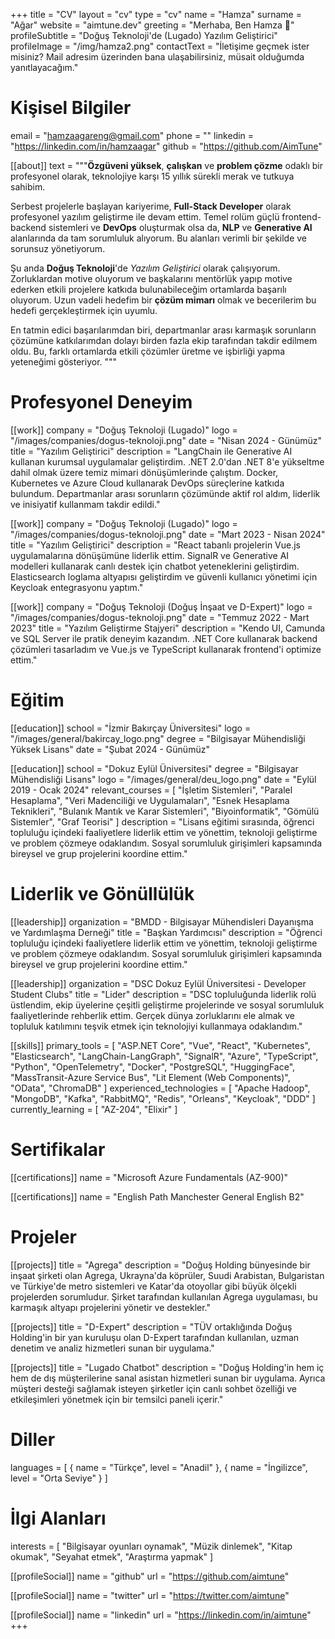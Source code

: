 +++
title = "CV"
layout = "cv"
type = "cv"
name = "Hamza"
surname = "Ağar"
website = "aimtune.dev"
greeting = "Merhaba, Ben Hamza 👋"
profileSubtitle = "Doğuş Teknoloji'de (Lugado) Yazılım Geliştirici"
profileImage = "/img/hamza2.png"
contactText = "İletişime geçmek ister misiniz? Mail adresim üzerinden bana ulaşabilirsiniz, müsait olduğumda yanıtlayacağım."

# Kişisel Bilgiler
email = "hamzaagareng@gmail.com"
phone = ""
linkedin = "https://linkedin.com/in/hamzaagar"
github = "https://github.com/AimTune"

[[about]]
text = """**Özgüveni yüksek**, **çalışkan** ve **problem çözme** odaklı bir profesyonel olarak, teknolojiye karşı 15 yıllık sürekli merak ve tutkuya sahibim.

Serbest projelerle başlayan kariyerime, **Full-Stack Developer** olarak profesyonel yazılım geliştirme ile devam ettim. Temel rolüm güçlü frontend-backend sistemleri ve **DevOps** oluşturmak olsa da, **NLP** ve **Generative AI** alanlarında da tam sorumluluk alıyorum. Bu alanları verimli bir şekilde ve sorunsuz yönetiyorum.

Şu anda **Doğuş Teknoloji**'de *Yazılım Geliştirici* olarak çalışıyorum. Zorluklardan motive oluyorum ve başkalarını mentörlük yapıp motive ederken etkili projelere katkıda bulunabileceğim ortamlarda başarılı oluyorum. Uzun vadeli hedefim bir **çözüm mimarı** olmak ve becerilerim bu hedefi gerçekleştirmek için uyumlu.

En tatmin edici başarılarımdan biri, departmanlar arası karmaşık sorunların çözümüne katkılarımdan dolayı birden fazla ekip tarafından takdir edilmem oldu. Bu, farklı ortamlarda etkili çözümler üretme ve işbirliği yapma yeteneğimi gösteriyor.
"""

# Profesyonel Deneyim
[[work]]
company = "Doğuş Teknoloji (Lugado)"
logo = "/images/companies/dogus-teknoloji.png"
date = "Nisan 2024 - Günümüz"
title = "Yazılım Geliştirici"
description = "LangChain ile Generative AI kullanan kurumsal uygulamalar geliştirdim. .NET 2.0'dan .NET 8'e yükseltme dahil olmak üzere temiz mimari dönüşümlerinde çalıştım. Docker, Kubernetes ve Azure Cloud kullanarak DevOps süreçlerine katkıda bulundum. Departmanlar arası sorunların çözümünde aktif rol aldım, liderlik ve inisiyatif kullanmam takdir edildi."

[[work]]
company = "Doğuş Teknoloji (Lugado)"
logo = "/images/companies/dogus-teknoloji.png"
date = "Mart 2023 - Nisan 2024"
title = "Yazılım Geliştirici"
description = "React tabanlı projelerin Vue.js uygulamalarına dönüşümüne liderlik ettim. SignalR ve Generative AI modelleri kullanarak canlı destek için chatbot yeteneklerini geliştirdim. Elasticsearch loglama altyapısı geliştirdim ve güvenli kullanıcı yönetimi için Keycloak entegrasyonu yaptım."

[[work]]
company = "Doğuş Teknoloji (Doğuş İnşaat ve D-Expert)"
logo = "/images/companies/dogus-teknoloji.png"
date = "Temmuz 2022 - Mart 2023"
title = "Yazılım Geliştirme Stajyeri"
description = "Kendo UI, Camunda ve SQL Server ile pratik deneyim kazandım. .NET Core kullanarak backend çözümleri tasarladım ve Vue.js ve TypeScript kullanarak frontend'i optimize ettim."

# Eğitim
[[education]]
school = "İzmir Bakırçay Üniversitesi"
logo = "/images/general/bakircay_logo.png"
degree = "Bilgisayar Mühendisliği Yüksek Lisans"
date = "Şubat 2024 - Günümüz"

[[education]]
school = "Dokuz Eylül Üniversitesi"
degree = "Bilgisayar Mühendisliği Lisans"
logo = "/images/general/deu_logo.png"
date = "Eylül 2019 - Ocak 2024"
relevant_courses = [
  "İşletim Sistemleri",
  "Paralel Hesaplama",
  "Veri Madenciliği ve Uygulamaları",
  "Esnek Hesaplama Teknikleri",
  "Bulanık Mantık ve Karar Sistemleri",
  "Biyoinformatik",
  "Gömülü Sistemler",
  "Graf Teorisi"
]
description = "Lisans eğitimi sırasında, öğrenci topluluğu içindeki faaliyetlere liderlik ettim ve yönettim, teknoloji geliştirme ve problem çözmeye odaklandım. Sosyal sorumluluk girişimleri kapsamında bireysel ve grup projelerini koordine ettim."

# Liderlik ve Gönüllülük
[[leadership]]
organization = "BMDD - Bilgisayar Mühendisleri Dayanışma ve Yardımlaşma Derneği"
title = "Başkan Yardımcısı"
description = "Öğrenci topluluğu içindeki faaliyetlere liderlik ettim ve yönettim, teknoloji geliştirme ve problem çözmeye odaklandım. Sosyal sorumluluk girişimleri kapsamında bireysel ve grup projelerini koordine ettim."

[[leadership]]
organization = "DSC Dokuz Eylül Üniversitesi - Developer Student Clubs"
title = "Lider"
description = "DSC topluluğunda liderlik rolü üstlendim, ekip üyelerine çeşitli geliştirme projelerinde ve sosyal sorumluluk faaliyetlerinde rehberlik ettim. Gerçek dünya zorluklarını ele almak ve topluluk katılımını teşvik etmek için teknolojiyi kullanmaya odaklandım."

[[skills]]
primary_tools = [
  "ASP.NET Core", "Vue", "React", "Kubernetes", "Elasticsearch", "LangChain-LangGraph", "SignalR", "Azure", "TypeScript", "Python", "OpenTelemetry", "Docker", "PostgreSQL", "HuggingFace", "MassTransit-Azure Service Bus", "Lit Element (Web Components)", "OData", "ChromaDB"
]
experienced_technologies = [
  "Apache Hadoop", "MongoDB", "Kafka", "RabbitMQ", "Redis", "Orleans", "Keycloak", "DDD"
]
currently_learning = [
  "AZ-204", "Elixir"
]

# Sertifikalar
[[certifications]]
name = "Microsoft Azure Fundamentals (AZ-900)"

[[certifications]]
name = "English Path Manchester General English B2"

# Projeler
[[projects]]
title = "Agrega"
description = "Doğuş Holding bünyesinde bir inşaat şirketi olan Agrega, Ukrayna'da köprüler, Suudi Arabistan, Bulgaristan ve Türkiye'de metro sistemleri ve Katar'da otoyollar gibi büyük ölçekli projelerden sorumludur. Şirket tarafından kullanılan Agrega uygulaması, bu karmaşık altyapı projelerini yönetir ve destekler."

[[projects]]
title = "D-Expert"
description = "TÜV ortaklığında Doğuş Holding'in bir yan kuruluşu olan D-Expert tarafından kullanılan, uzman denetim ve analiz hizmetleri sunan bir uygulama."

[[projects]]
title = "Lugado Chatbot"
description = "Doğuş Holding'in hem iç hem de dış müşterilerine sanal asistan hizmetleri sunan bir uygulama. Ayrıca müşteri desteği sağlamak isteyen şirketler için canlı sohbet özelliği ve etkileşimleri yönetmek için bir temsilci paneli içerir."

# Diller
languages = [
  { name = "Türkçe", level = "Anadil" },
  { name = "İngilizce", level = "Orta Seviye" }
]

# İlgi Alanları
interests = [
  "Bilgisayar oyunları oynamak",
  "Müzik dinlemek",
  "Kitap okumak",
  "Seyahat etmek",
  "Araştırma yapmak"
]

[[profileSocial]]
name = "github"
url = "https://github.com/aimtune"

[[profileSocial]]
name = "twitter"
url = "https://twitter.com/aimtune"

[[profileSocial]]
name = "linkedin"
url = "https://linkedin.com/in/aimtune"
+++ 